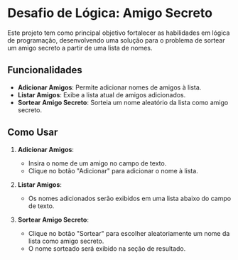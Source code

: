 # Desafio de Lógica: Amigo Secreto

Este projeto tem como principal objetivo fortalecer as habilidades em lógica de programação, desenvolvendo uma solução para o problema de sortear um amigo secreto a partir de uma lista de nomes.

## Funcionalidades

- **Adicionar Amigos**: Permite adicionar nomes de amigos à lista.
- **Listar Amigos**: Exibe a lista atual de amigos adicionados.
- **Sortear Amigo Secreto**: Sorteia um nome aleatório da lista como amigo secreto.

## Como Usar

1. **Adicionar Amigos**:
   - Insira o nome de um amigo no campo de texto.
   - Clique no botão "Adicionar" para adicionar o nome à lista.

2. **Listar Amigos**:
   - Os nomes adicionados serão exibidos em uma lista abaixo do campo de texto.

3. **Sortear Amigo Secreto**:
   - Clique no botão "Sortear" para escolher aleatoriamente um nome da lista como amigo secreto.
   - O nome sorteado será exibido na seção de resultado.
